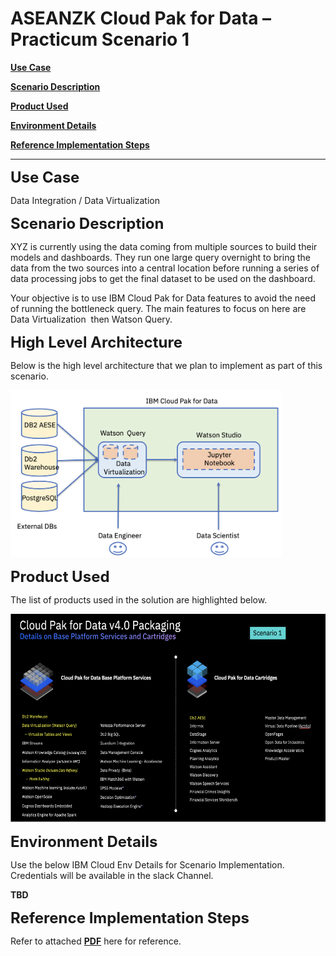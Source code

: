 
# ASEANZK Cloud Pak for Data – Practicum Scenario 1

[**Use Case**](#_Toc109841328)

[**Scenario Description**](#_Toc109841329)

[**Product Used**](#_Toc109841330)

[**Environment Details**](#_Toc109841331)

[**Reference Implementation Steps**](#_Toc109841332)

------

<span id="_Toc109841328" class="anchor"></span><font size="5">**Use Case**</font>

Data Integration / Data Virtualization

<span id="_Toc109841329" class="anchor"></span><font size="5">**Scenario Description**</font>

XYZ is currently using the data coming from multiple sources to build
their models and dashboards. They run one large query overnight to bring
the data from the two sources into a central location before running a
series of data processing jobs to get the final dataset to be used on
the dashboard.

Your objective is to use IBM Cloud Pak for Data features to avoid the
need of running the bottleneck query. The main features to focus on here
are Data Virtualization  then Watson Query.

​<font size="5">**High Level Architecture**</font>

Below is the high level architecture that we plan to implement as part
of this scenario.

<img src="./media/image1.png" style="width:4.52188in;height:2.78114in"
alt="Diagram Description automatically generated" />

<span id="_Toc109841330" class="anchor"></span><font size="5">**Product Used**</font>

The list of products used in the solution are highlighted below.

<img src="./media/image2.png" style="width:6.1923in;height:3.47067in"
alt="A picture containing diagram Description automatically generated" />

<span id="_Toc109841331" class="anchor"></span>
<font size="5">**Environment Details**</font>

Use the below IBM Cloud Env Details for Scenario Implementation.
Credentials will be available in the slack Channel.

**TBD**

<span id="_Toc109841332" class="anchor"></span>
<font size="5"> **Reference Implementation Steps** </font>

Refer to attached [**PDF**](scenario1.pdf) here for reference.